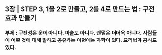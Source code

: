 ## 3장  | STEP 3,  1을 2로 만들고, 2를 4로 만드는 법 : 구전 효과 만들기
### 부제 : 구전성은 운이 아니다. 마술도 아니다. 랜덤은 더더욱 아니다. 사람들이 어떤 것에 대해 말하고 공유하는 이면에는 과학이 있다. 요리법과 공식도 있다.